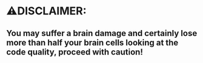 # ⚠️DISCLAIMER:

## You may suffer a brain damage and certainly lose more than half your brain cells looking at the code quality, proceed with caution!
